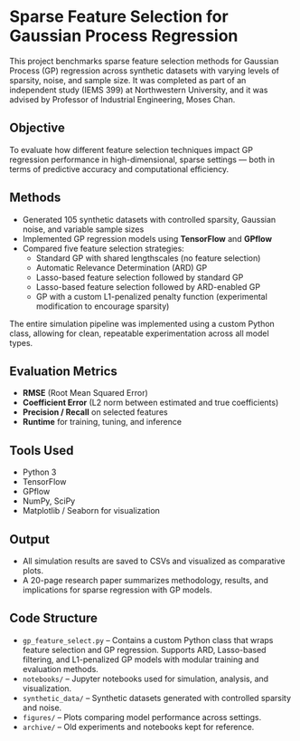 # Sparse Feature Selection for Gaussian Process Regression

This project benchmarks sparse feature selection methods for Gaussian Process (GP) regression across synthetic datasets with varying levels of sparsity, noise, and sample size. 
It was completed as part of an independent study (IEMS 399) at Northwestern University, and it was advised by Professor of Industrial Engineering, Moses Chan. 

## Objective

To evaluate how different feature selection techniques impact GP regression performance in high-dimensional, sparse settings — both in terms of predictive accuracy and computational efficiency.

## Methods

- Generated 105 synthetic datasets with controlled sparsity, Gaussian noise, and variable sample sizes
- Implemented GP regression models using **TensorFlow** and **GPflow**
- Compared five feature selection strategies:
  - Standard GP with shared lengthscales (no feature selection)
  - Automatic Relevance Determination (ARD) GP
  - Lasso-based feature selection followed by standard GP
  - Lasso-based feature selection followed by ARD-enabled GP
  - GP with a custom L1-penalized penalty function (experimental modification to encourage sparsity)
    
The entire simulation pipeline was implemented using a custom Python class, allowing for clean, repeatable experimentation across all model types.


## Evaluation Metrics

- **RMSE** (Root Mean Squared Error)
- **Coefficient Error** (L2 norm between estimated and true coefficients)
- **Precision / Recall** on selected features
- **Runtime** for training, tuning, and inference

## Tools Used

- Python 3  
- TensorFlow  
- GPflow  
- NumPy, SciPy  
- Matplotlib / Seaborn for visualization

## Output

- All simulation results are saved to CSVs and visualized as comparative plots.
- A 20-page research paper summarizes methodology, results, and implications for sparse regression with GP models.

## Code Structure

- `gp_feature_select.py` – Contains a custom Python class that wraps feature selection and GP regression. Supports ARD, Lasso-based filtering, and L1-penalized GP models with modular training and evaluation methods.
- `notebooks/` – Jupyter notebooks used for simulation, analysis, and visualization.
- `synthetic_data/` – Synthetic datasets generated with controlled sparsity and noise.
- `figures/` – Plots comparing model performance across settings.
- `archive/` – Old experiments and notebooks kept for reference.